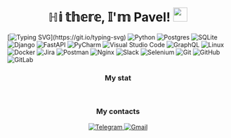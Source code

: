 <h1 align="center">ℍ𝕚 𝕥𝕙𝕖𝕣𝕖, 𝕀'𝕞 Pavel!  <img src="https://github.com/blackcater/blackcater/raw/main/images/Hi.gif" height="32"/></h1>  


[![Typing SVG](https://readme-typing-svg.demolab.com?font=Fira+Code&size=25&pause=1000&color=AFF753&background=5E82FF00&width=435&lines=Python+backend+developer.)](https://git.io/typing-svg)  
![Python](https://img.shields.io/badge/python-3670A0?style=for-the-badge&logo=python&logoColor=ffdd54)
![Postgres](https://img.shields.io/badge/postgres-%23316192.svg?style=for-the-badge&logo=postgresql&logoColor=white)
![SQLite](https://img.shields.io/badge/sqlite-%2307405e.svg?style=for-the-badge&logo=sqlite&logoColor=white)
![Django](https://img.shields.io/badge/django-%23092E20.svg?style=for-the-badge&logo=django&logoColor=white)
![FastAPI](https://img.shields.io/badge/FastAPI-005571?style=for-the-badge&logo=fastapi)
![PyCharm](https://img.shields.io/badge/pycharm-143?style=for-the-badge&logo=pycharm&logoColor=black&color=black&labelColor=green)
![Visual Studio Code](https://img.shields.io/badge/Visual%20Studio%20Code-0078d7.svg?style=for-the-badge&logo=visual-studio-code&logoColor=white)
![GraphQL](https://img.shields.io/badge/-GraphQL-E10098?style=for-the-badge&logo=graphql&logoColor=white)
![Linux](https://img.shields.io/badge/Linux-FCC624?style=for-the-badge&logo=linux&logoColor=black)
![Docker](https://img.shields.io/badge/docker-%230db7ed.svg?style=for-the-badge&logo=docker&logoColor=white)
![Jira](https://img.shields.io/badge/jira-%230A0FFF.svg?style=for-the-badge&logo=jira&logoColor=white)
![Postman](https://img.shields.io/badge/Postman-FF6C37?style=for-the-badge&logo=postman&logoColor=white)
![Nginx](https://img.shields.io/badge/nginx-%23009639.svg?style=for-the-badge&logo=nginx&logoColor=white)
![Slack](https://img.shields.io/badge/Slack-4A154B?style=for-the-badge&logo=slack&logoColor=white)
![Selenium](https://img.shields.io/badge/-selenium-%43B02A?style=for-the-badge&logo=selenium&logoColor=white)
![Git](https://img.shields.io/badge/git-%23F05033.svg?style=for-the-badge&logo=git&logoColor=white)
![GitHub](https://img.shields.io/badge/github-%23121011.svg?style=for-the-badge&logo=github&logoColor=white)
![GitLab](https://img.shields.io/badge/gitlab-%23181717.svg?style=for-the-badge&logo=gitlab&logoColor=white)  

<h3 align="center">My stat</h3>

<div id="stat" align="center">
    <img src="http://github-profile-summary-cards.vercel.app/api/cards/profile-details?username=gecsagen&theme=github" alt=""/>
    <img src="http://github-profile-summary-cards.vercel.app/api/cards/repos-per-language?username=gecsagen&theme=github" alt=""/>
     <img src="http://github-profile-summary-cards.vercel.app/api/cards/stats?username=gecsagen&theme=github" alt=""/>
</div>  

<h3 align="center">My contacts</h3>
<div id="socials" align="center">
  <a href="https://t.me/the_pgn">
		<img src="https://img.shields.io/badge/Telegram-blue?style=for-the-badge&logo=telegram&logoColor=white" alt="Telegram"/>
	</a>
<a href="mailto:geksbomba@gmail.com">
		<img src="https://img.shields.io/badge/Gmail-D14836?style=for-the-badge&logo=gmail&logoColor=white" alt="Gmail"/>
	</a>
</div>
